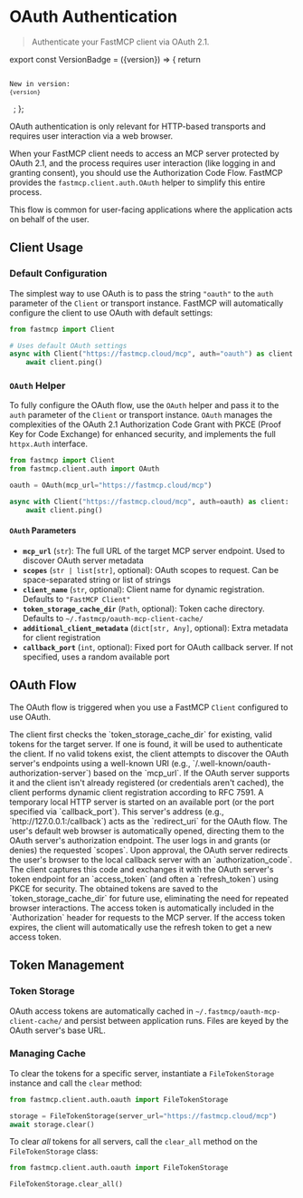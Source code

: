 # OAuth Authentication

> Authenticate your FastMCP client via OAuth 2.1.

export const VersionBadge = ({version}) => {
  return <code className="version-badge-container">
            <p className="version-badge">
                <span className="version-badge-label">New in version:</span> 
                <code className="version-badge-version">{version}</code>
            </p>
        </code>;
};

<VersionBadge version="2.6.0" />

<Tip>
  OAuth authentication is only relevant for HTTP-based transports and requires user interaction via a web browser.
</Tip>

When your FastMCP client needs to access an MCP server protected by OAuth 2.1, and the process requires user interaction (like logging in and granting consent), you should use the Authorization Code Flow. FastMCP provides the `fastmcp.client.auth.OAuth` helper to simplify this entire process.

This flow is common for user-facing applications where the application acts on behalf of the user.

## Client Usage

### Default Configuration

The simplest way to use OAuth is to pass the string `"oauth"` to the `auth` parameter of the `Client` or transport instance. FastMCP will automatically configure the client to use OAuth with default settings:

```python {4}
from fastmcp import Client

# Uses default OAuth settings
async with Client("https://fastmcp.cloud/mcp", auth="oauth") as client:
    await client.ping()
```

### `OAuth` Helper

To fully configure the OAuth flow, use the `OAuth` helper and pass it to the `auth` parameter of the `Client` or transport instance. `OAuth` manages the complexities of the OAuth 2.1 Authorization Code Grant with PKCE (Proof Key for Code Exchange) for enhanced security, and implements the full `httpx.Auth` interface.

```python {2, 4, 6}
from fastmcp import Client
from fastmcp.client.auth import OAuth

oauth = OAuth(mcp_url="https://fastmcp.cloud/mcp")

async with Client("https://fastmcp.cloud/mcp", auth=oauth) as client:
    await client.ping()
```

#### `OAuth` Parameters

* **`mcp_url`** (`str`): The full URL of the target MCP server endpoint. Used to discover OAuth server metadata
* **`scopes`** (`str | list[str]`, optional): OAuth scopes to request. Can be space-separated string or list of strings
* **`client_name`** (`str`, optional): Client name for dynamic registration. Defaults to `"FastMCP Client"`
* **`token_storage_cache_dir`** (`Path`, optional): Token cache directory. Defaults to `~/.fastmcp/oauth-mcp-client-cache/`
* **`additional_client_metadata`** (`dict[str, Any]`, optional): Extra metadata for client registration
* **`callback_port`** (`int`, optional): Fixed port for OAuth callback server. If not specified, uses a random available port

## OAuth Flow

The OAuth flow is triggered when you use a FastMCP `Client` configured to use OAuth.

<Steps>
  <Step title="Token Check">
    The client first checks the `token_storage_cache_dir` for existing, valid tokens for the target server. If one is found, it will be used to authenticate the client.
  </Step>

  <Step title="OAuth Server Discovery">
    If no valid tokens exist, the client attempts to discover the OAuth server's endpoints using a well-known URI (e.g., `/.well-known/oauth-authorization-server`) based on the `mcp_url`.
  </Step>

  <Step title="Dynamic Client Registration">
    If the OAuth server supports it and the client isn't already registered (or credentials aren't cached), the client performs dynamic client registration according to RFC 7591.
  </Step>

  <Step title="Local Callback Server">
    A temporary local HTTP server is started on an available port (or the port specified via `callback_port`). This server's address (e.g., `http://127.0.0.1:<port>/callback`) acts as the `redirect_uri` for the OAuth flow.
  </Step>

  <Step title="Browser Interaction">
    The user's default web browser is automatically opened, directing them to the OAuth server's authorization endpoint. The user logs in and grants (or denies) the requested `scopes`.
  </Step>

  <Step title="Authorization Code & Token Exchange">
    Upon approval, the OAuth server redirects the user's browser to the local callback server with an `authorization_code`. The client captures this code and exchanges it with the OAuth server's token endpoint for an `access_token` (and often a `refresh_token`) using PKCE for security.
  </Step>

  <Step title="Token Caching">
    The obtained tokens are saved to the `token_storage_cache_dir` for future use, eliminating the need for repeated browser interactions.
  </Step>

  <Step title="Authenticated Requests">
    The access token is automatically included in the `Authorization` header for requests to the MCP server.
  </Step>

  <Step title="Refresh Token">
    If the access token expires, the client will automatically use the refresh token to get a new access token.
  </Step>
</Steps>

## Token Management

### Token Storage

OAuth access tokens are automatically cached in `~/.fastmcp/oauth-mcp-client-cache/` and persist between application runs. Files are keyed by the OAuth server's base URL.

### Managing Cache

To clear the tokens for a specific server, instantiate a `FileTokenStorage` instance and call the `clear` method:

```python
from fastmcp.client.auth.oauth import FileTokenStorage

storage = FileTokenStorage(server_url="https://fastmcp.cloud/mcp")
await storage.clear()
```

To clear *all* tokens for all servers, call the `clear_all` method on the `FileTokenStorage` class:

```python
from fastmcp.client.auth.oauth import FileTokenStorage

FileTokenStorage.clear_all()
```
